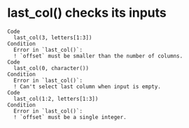 # last_col() checks its inputs

    Code
      last_col(3, letters[1:3])
    Condition
      Error in `last_col()`:
      ! `offset` must be smaller than the number of columns.
    Code
      last_col(0, character())
    Condition
      Error in `last_col()`:
      ! Can't select last column when input is empty.
    Code
      last_col(1:2, letters[1:3])
    Condition
      Error in `last_col()`:
      ! `offset` must be a single integer.

